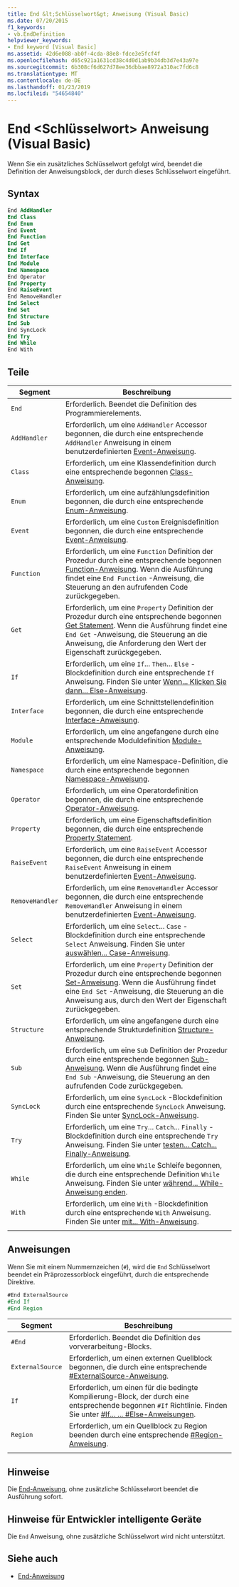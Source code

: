 ```yaml
---
title: End &lt;Schlüsselwort&gt; Anweisung (Visual Basic)
ms.date: 07/20/2015
f1_keywords:
- vb.EndDefinition
helpviewer_keywords:
- End keyword [Visual Basic]
ms.assetid: 42d6e088-ab0f-4cda-88e8-fdce3e5fcf4f
ms.openlocfilehash: d65c921a1631cd38c4d0d1ab9b34db3d7e43a97e
ms.sourcegitcommit: 6b308cf6d627d78ee36dbbae8972a310ac7fd6c8
ms.translationtype: MT
ms.contentlocale: de-DE
ms.lasthandoff: 01/23/2019
ms.locfileid: "54654840"
---
```

# <a name="end-ltkeywordgt-statement-visual-basic"></a>End &lt;Schlüsselwort&gt; Anweisung (Visual Basic)

Wenn Sie ein zusätzliches Schlüsselwort gefolgt wird, beendet die Definition der Anweisungsblock, der durch dieses Schlüsselwort eingeführt.

## <a name="syntax"></a>Syntax

```vb
End AddHandler
End Class
End Enum
End Event
End Function
End Get
End If
End Interface
End Module
End Namespace
End Operator
End Property
End RaiseEvent  
End RemoveHandler  
End Select
End Set
End Structure
End Sub
End SyncLock
End Try
End While
End With  
```  
  
## <a name="parts"></a>Teile

|Segment|Beschreibung|
|---|---|
|`End`|Erforderlich. Beendet die Definition des Programmierelements.|
|`AddHandler`|Erforderlich, um eine `AddHandler` Accessor begonnen, die durch eine entsprechende `AddHandler` Anweisung in einem benutzerdefinierten [Event-Anweisung](event-statement.md).|
|`Class`|Erforderlich, um eine Klassendefinition durch eine entsprechende begonnen [Class-Anweisung](class-statement.md).|
|`Enum`|Erforderlich, um eine aufzählungsdefinition begonnen, die durch eine entsprechende [Enum-Anweisung](enum-statement.md).|
|`Event`|Erforderlich, um eine `Custom` Ereignisdefinition begonnen, die durch eine entsprechende [Event-Anweisung](event-statement.md).|  
|`Function`|Erforderlich, um eine `Function` Definition der Prozedur durch eine entsprechende begonnen [Function-Anweisung](function-statement.md). Wenn die Ausführung findet eine `End Function` -Anweisung, die Steuerung an den aufrufenden Code zurückgegeben.|
|`Get`|Erforderlich, um eine `Property` Definition der Prozedur durch eine entsprechende begonnen [Get Statement](get-statement.md). Wenn die Ausführung findet eine `End Get` -Anweisung, die Steuerung an die Anweisung, die Anforderung den Wert der Eigenschaft zurückgegeben.|
|`If`|Erforderlich, um eine `If`... `Then`... `Else` -Blockdefinition durch eine entsprechende `If` Anweisung. Finden Sie unter [Wenn... Klicken Sie dann... Else-Anweisung](if-then-else-statement.md).|
|`Interface`|Erforderlich, um eine Schnittstellendefinition begonnen, die durch eine entsprechende [Interface-Anweisung](interface-statement.md).|
|`Module`|Erforderlich, um eine angefangene durch eine entsprechende Moduldefinition [Module-Anweisung](module-statement.md).|
|`Namespace`|Erforderlich, um eine Namespace-Definition, die durch eine entsprechende begonnen [Namespace-Anweisung](namespace-statement.md).|
|`Operator`|Erforderlich, um eine Operatordefinition begonnen, die durch eine entsprechende [Operator-Anweisung](operator-statement.md).|
|`Property`|Erforderlich, um eine Eigenschaftsdefinition begonnen, die durch eine entsprechende [Property Statement](property-statement.md).|
|`RaiseEvent`|Erforderlich, um eine `RaiseEvent` Accessor begonnen, die durch eine entsprechende `RaiseEvent` Anweisung in einem benutzerdefinierten [Event-Anweisung](event-statement.md).|
|`RemoveHandler`|Erforderlich, um eine `RemoveHandler` Accessor begonnen, die durch eine entsprechende `RemoveHandler` Anweisung in einem benutzerdefinierten [Event-Anweisung](event-statement.md).|
|`Select`|Erforderlich, um eine `Select`... `Case` -Blockdefinition durch eine entsprechende `Select` Anweisung. Finden Sie unter [auswählen... Case-Anweisung](select-case-statement.md).  
|`Set`|Erforderlich, um eine `Property` Definition der Prozedur durch eine entsprechende begonnen [Set-Anweisung](set-statement.md). Wenn die Ausführung findet eine `End Set` -Anweisung, die Steuerung an die Anweisung aus, durch den Wert der Eigenschaft zurückgegeben.  
|`Structure`|Erforderlich, um eine angefangene durch eine entsprechende Strukturdefinition [Structure-Anweisung](structure-statement.md).  
|`Sub`|Erforderlich, um eine `Sub` Definition der Prozedur durch eine entsprechende begonnen [Sub-Anweisung](sub-statement.md). Wenn die Ausführung findet eine `End Sub` -Anweisung, die Steuerung an den aufrufenden Code zurückgegeben.  
|`SyncLock`|Erforderlich, um eine `SyncLock` -Blockdefinition durch eine entsprechende `SyncLock` Anweisung. Finden Sie unter [SyncLock-Anweisung](synclock-statement.md).  
|`Try`|Erforderlich, um eine `Try`... `Catch`... `Finally` -Blockdefinition durch eine entsprechende `Try` Anweisung. Finden Sie unter [testen... Catch... Finally-Anweisung](try-catch-finally-statement.md).  
|`While`|Erforderlich, um eine `While` Schleife begonnen, die durch eine entsprechende Definition `While` Anweisung. Finden Sie unter [während... While-Anweisung enden](while-end-while-statement.md).  
|`With`| Erforderlich, um eine `With` -Blockdefinition durch eine entsprechende `With` Anweisung. Finden Sie unter [mit... With-Anweisung](with-end-with-statement.md).  
|||
  
## <a name="directives"></a>Anweisungen

Wenn Sie mit einem Nummernzeichen (`#`), wird die `End` Schlüsselwort beendet ein Präprozessorblock eingeführt, durch die entsprechende Direktive.  

```vb
#End ExternalSource
#End If
#End Region
```

|Segment|Beschreibung|
|---|---|
|`#End`|Erforderlich. Beendet die Definition des vorverarbeitung-Blocks.|
|`ExternalSource`|Erforderlich, um einen externen Quellblock begonnen, die durch eine entsprechende [#ExternalSource-Anweisung](../directives/externalsource-directive.md).|
|`If`|Erforderlich, um einen für die bedingte Kompilierung-Block, der durch eine entsprechende begonnen `#If` Richtlinie. Finden Sie unter [#If... ... #Else-Anweisungen](../directives/if-then-else-directives.md).|
|`Region`|Erforderlich, um ein Quellblock zu Region beenden durch eine entsprechende [#Region-Anweisung](../directives/region-directive.md).|
|||

## <a name="remarks"></a>Hinweise

Die [End-Anweisung](end-statement.md), ohne zusätzliche Schlüsselwort beendet die Ausführung sofort.

## <a name="smart-device-developer-notes"></a>Hinweise für Entwickler intelligente Geräte  

Die `End` Anweisung, ohne zusätzliche Schlüsselwort wird nicht unterstützt.  
  
## <a name="see-also"></a>Siehe auch

- [End-Anweisung](end-statement.md)
